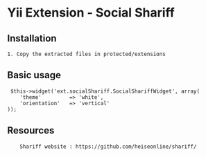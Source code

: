 Yii Extension - Social Shariff
=============================

Installation
------------

    1. Copy the extracted files in protected/extensions

Basic usage
-----------
     $this->widget('ext.socialShariff.SocialShariffWidget', array(
		'theme' 		=> 'white',
		'orientation' 	=> 'vertical'
	));

Resources 
---------
        Shariff website : https://github.com/heiseonline/shariff/

